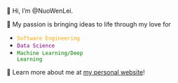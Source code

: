 👋 Hi, I’m @NuoWenLei.

🌱 My passion is bringing ideas to life through my love for

- <code style="color : orange">Software Engineering</code>
- <code style="color : purple">Data Science</code>
- <code style="color : green">Machine Learning/Deep Learning</code>

🤖 Learn more about me at [my personal website](https://nuowenlei.github.io/personal-portfolio/)!

<!---
NuoWenLei/NuoWenLei is a ✨ special ✨ repository because its `README.md` (this file) appears on your GitHub profile.
You can click the Preview link to take a look at your changes.
--->

